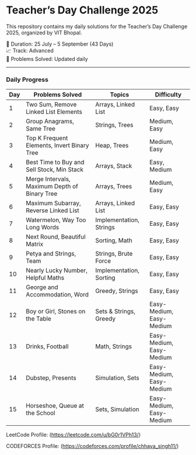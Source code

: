 # Teacher’s Day Challenge 2025

This repository contains my daily solutions for the Teacher’s Day Challenge 2025, organized by VIT Bhopal.

📅 Duration: 25 July – 5 September (43 Days)  
📈 Track: Advanced  
🎯 Problems Solved: Updated daily

---

### Daily Progress

| Day | Problems Solved | Topics | Difficulty |
|-----|----------------|--------|------------|
| 1   | Two Sum, Remove Linked List Elements | Arrays, Linked List | Easy, Easy |
| 2   | Group Anagrams, Same Tree | Strings, Trees | Medium, Easy |
| 3   | Top K Frequent Elements, Invert Binary Tree | Heap, Trees | Medium, Easy |
| 4   | Best Time to Buy and Sell Stock, Min Stack | Arrays, Stack | Easy, Medium |
| 5   | Merge Intervals, Maximum Depth of Binary Tree | Arrays, Trees | Medium, Easy |
| 6   | Maximum Subarray, Reverse Linked List | Arrays, Linked List | Easy, Easy |
| 7   | Watermelon, Way Too Long Words | Implementation, Strings | Easy, Easy |
| 8   | Next Round, 	Beautiful Matrix | Sorting, Math | Easy, Easy |
| 9   | Petya and Strings, 	Team |		Strings, Brute Force | Easy, Easy |
| 10  | Nearly Lucky Number, 	Helpful Maths |	Implementation, 	Sorting | Easy, Easy |
| 11  | George and Accommodation, Word | Greedy, Strings | Easy, Easy |
| 12  | Boy or Girl, Stones on the Table | Sets & Strings, Greedy| Easy-Medium, Easy-Medium |
| 13  | Drinks, Football| Math, Strings | Easy-Medium, Easy-Medium |
| 14  | Dubstep, Presents| 	Simulation, 	Sets | Easy-Medium, Easy-Medium |
| 15  | Horseshoe, Queue at the School|  Sets, Simulation	 | Easy-Medium, Easy-Medium |


LeetCode Profile: (https://leetcode.com/u/bG0r1VPh13/) 

CODEFORCES Profile: (https://codeforces.com/profile/chhaya_singh11/)



